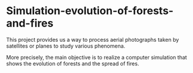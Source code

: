 # Simulation-evolution-of-forests-and-fires

This project provides us a way to process aerial photographs taken by satellites or planes to study various phenomena. 

More precisely, the main objective is to realize a computer simulation that shows the evolution of forests and the spread of fires.
